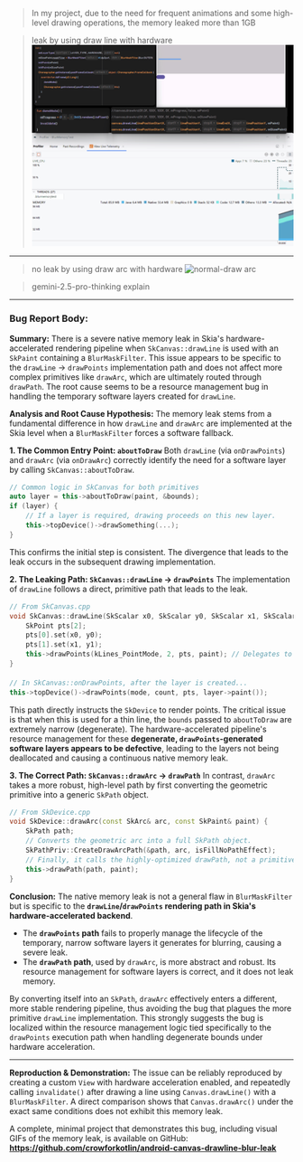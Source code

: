> In my project, due to the need for frequent animations and some high-level drawing operations, the memory leaked more than 1GB

> leak by using draw line with hardware
![leak-draw line](img/memory-leak.gif)

---

> no leak by using draw arc with hardware
![normal-draw arc](img/memory-normal.gif)

> gemini-2.5-pro-thinking explain
---
### **Bug Report Body:**

**Summary:**
There is a severe native memory leak in Skia's hardware-accelerated rendering pipeline when `SkCanvas::drawLine` is used with an `SkPaint` containing a `BlurMaskFilter`. This issue appears to be specific to the `drawLine` -> `drawPoints` implementation path and does not affect more complex primitives like `drawArc`, which are ultimately routed through `drawPath`. The root cause seems to be a resource management bug in handling the temporary software layers created for `drawLine`.

**Analysis and Root Cause Hypothesis:**
The memory leak stems from a fundamental difference in how `drawLine` and `drawArc` are implemented at the Skia level when a `BlurMaskFilter` forces a software fallback.

**1. The Common Entry Point: `aboutToDraw`**
Both `drawLine` (via `onDrawPoints`) and `drawArc` (via `onDrawArc`) correctly identify the need for a software layer by calling `SkCanvas::aboutToDraw`.

```cpp
// Common logic in SkCanvas for both primitives
auto layer = this->aboutToDraw(paint, &bounds); 
if (layer) {
    // If a layer is required, drawing proceeds on this new layer.
    this->topDevice()->drawSomething(...);
}
```
This confirms the initial step is consistent. The divergence that leads to the leak occurs in the subsequent drawing implementation.

**2. The Leaking Path: `SkCanvas::drawLine` -> `drawPoints`**
The implementation of `drawLine` follows a direct, primitive path that leads to the leak.

```cpp
// From SkCanvas.cpp
void SkCanvas::drawLine(SkScalar x0, SkScalar y0, SkScalar x1, SkScalar y1, const SkPaint& paint) {
    SkPoint pts[2];
    pts[0].set(x0, y0);
    pts[1].set(x1, y1);
    this->drawPoints(kLines_PointMode, 2, pts, paint); // Delegates to drawPoints
}

// In SkCanvas::onDrawPoints, after the layer is created...
this->topDevice()->drawPoints(mode, count, pts, layer->paint());
```
This path directly instructs the `SkDevice` to render points. The critical issue is that when this is used for a thin line, the `bounds` passed to `aboutToDraw` are extremely narrow (degenerate). The hardware-accelerated pipeline's resource management for these **degenerate, `drawPoints`-generated software layers appears to be defective**, leading to the layers not being deallocated and causing a continuous native memory leak.

**3. The Correct Path: `SkCanvas::drawArc` -> `drawPath`**
In contrast, `drawArc` takes a more robust, high-level path by first converting the geometric primitive into a generic `SkPath` object.

```cpp
// From SkDevice.cpp
void SkDevice::drawArc(const SkArc& arc, const SkPaint& paint) {
    SkPath path;
    // Converts the geometric arc into a full SkPath object.
    SkPathPriv::CreateDrawArcPath(&path, arc, isFillNoPathEffect);
    // Finally, it calls the highly-optimized drawPath, not a primitive draw call.
    this->drawPath(path, paint); 
}
```

**Conclusion:**
The native memory leak is not a general flaw in `BlurMaskFilter` but is specific to the **`drawLine`/`drawPoints` rendering path in Skia's hardware-accelerated backend**.

-   The **`drawPoints` path** fails to properly manage the lifecycle of the temporary, narrow software layers it generates for blurring, causing a severe leak.
-   The **`drawPath` path**, used by `drawArc`, is more abstract and robust. Its resource management for software layers is correct, and it does not leak memory.

By converting itself into an `SkPath`, `drawArc` effectively enters a different, more stable rendering pipeline, thus avoiding the bug that plagues the more primitive `drawLine` implementation. This strongly suggests the bug is localized within the resource management logic tied specifically to the `drawPoints` execution path when handling degenerate bounds under hardware acceleration.

---

**Reproduction & Demonstration:**
The issue can be reliably reproduced by creating a custom `View` with hardware acceleration enabled, and repeatedly calling `invalidate()` after drawing a line using `Canvas.drawLine()` with a `BlurMaskFilter`. A direct comparison shows that `Canvas.drawArc()` under the exact same conditions does not exhibit this memory leak.

A complete, minimal project that demonstrates this bug, including visual GIFs of the memory leak, is available on GitHub:
**https://github.com/crowforkotlin/android-canvas-drawline-blur-leak**